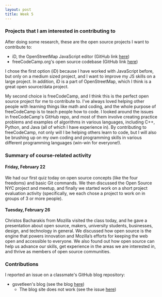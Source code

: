```yaml
---
layout: post
title: Week 5
---
```


### Projects that I am interested in contributing to

After doing some research, these are the open source projects I want to contribute to:
- iD, the OpenStreetMap JavaScript editor (GitHub link [here](https://github.com/openstreetmap/iD))
- freeCodeCamp.org's open source codebase (GitHub link [here](https://github.com/freeCodeCamp/freeCodeCamp))

I chose the first option (iD) because I have worked with JavaScript before, but only on a medium sized project,
and I want to improve my JS skills on a large project. In addition, iD is a part of OpenStreetMap, which I think
is a great open source/data project.

My second choice is freeCodeCamp, and I think this is the perfect open source project for me to contribute to. I've
always loved helping other people with learning things like math and coding, and the whole purpose of freeCodeCamp is
to teach people how to code. I looked around the issues in freeCodeCamp's GitHub repo, and most of them involve creating
practice problems and examples of algorithms in various languages, including C++, Python, and Java (all of which I have
experience in). By contributing to freeCodeCamp, not only will I be helping others learn to code, but I will also be
brushing up on my own coding and programming skills in various different programming languages (win-win for everyone!).

### Summary of course-related activity

#### Friday, February 22

We had our first quiz today on open source concepts (like the four freedoms) and basic Git commands. We then discussed the Open Source
NYC project and meetup, and finally we started work on a short project evaluation activity (specifically, we each chose a project to work
on in groups of 3 or more people).

#### Tuesday, February 26

Christos Bacharakis from Mozilla visited the class today, and he gave a presentation about open source, makers, university students,
businesses, design, and technology in general. We discussed how open source is the engine that powers innovation and Mozilla’s efforts
for keeping the web open and accessible to everyone. We also found out how open source can help us advance our skills, get experience
in the areas we are interested in, and thrive as members of open source communities.

### Contributions

I reported an issue on a classmate's GitHub blog repository:
- gsvetleen's blog (see the blog <a href="https://hunter-college-ossd-spr19.github.io/gsvetleen-weekly/" target="_blank">here</a>)
  - The blog site does not work (see the issue <a href="https://github.com/hunter-college-ossd-spr19/gsvetleen-weekly/issues/1" target="_blank">here</a>)
